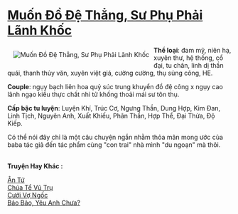 <a href="https://utruyen.com/truyen/muon-do-de-thang-su-phu-phai-lanh-khoc/17002/" title="Muốn Đồ Đệ Thẳng, Sư Phụ Phải Lãnh Khốc"><h1>Muốn Đồ Đệ Thẳng, Sư Phụ Phải Lãnh Khốc</h1></a><div style="display:table"><img align="right" style="float: left; padding: 10px;" src="https://utruyen.com/images/story/200x260/muon-do-de-thang-su-phu-phai-lanh-khoc.jpg" alt="Muốn Đồ Đệ Thẳng, Sư Phụ Phải Lãnh Khốc"><b>Thể loại</b>: đam mỹ, niên hạ, xuyên thư, hệ thống, cổ đại, tu chân, linh dị thần quái, thanh thủy văn, xuyên việt giá, cường cường, thụ sủng công, HE.<p></p><b>Couple</b>: ngụy bạch liên hoa quỷ súc trung khuyển đồ đệ công x ngụy cao lãnh ngạo kiều thực chất nhi tử khống thoải mái sư tôn thụ. <p></p><b>Cấp bậc tu luyện</b>: Luyện Khí, Trúc Cơ, Ngưng Thần, Dung Hợp, Kim Đan, Linh Tịch, Nguyên Anh, Xuất Khiếu, Phân Thần, Hợp Thể, Đại Thừa, Độ Kiếp.<p></p>Có thể nói đây chỉ là một câu chuyện ngắn nhằm thỏa mãn mong ước của baba tác giả đến tác phẩm cùng "con trai" nhà mình "du ngoạn" mà thôi.</div><p><br><b>Truyện Hay Khác :</b></p><a href="https://utruyen.com/truyen/an-tu/16980/" alt="Ân Tứ">Ân Tứ</a><br/><a href="https://truyenngontinhay.wordpress.com/2019/10/03/chua-te-vu-tru/" alt="Chúa Tể Vũ Trụ">Chúa Tể Vũ Trụ</a><br/><a href="https://github.com/quanluxury/ngontinhhot/tree/master/truyenhay/19410/" alt="Cưới Vợ Ngốc">Cưới Vợ Ngốc</a><br/><a href="https://truyenngontinhay.wordpress.com/2019/10/03/bao-bao-yeu-anh-chua/" alt="Bảo Bảo, Yêu Anh Chưa?">Bảo Bảo, Yêu Anh Chưa?</a><br/>